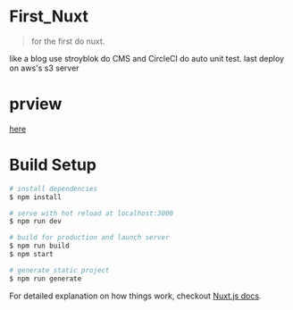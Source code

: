 # First_Nuxt

> for the first do nuxt.

like a blog use stroyblok do CMS and CircleCI do auto unit test.
last deploy  on aws's s3 server

# prview
[here](http://first-nuxt-example.s3-website-ap-southeast-1.amazonaws.com)

# Build Setup

``` bash
# install dependencies
$ npm install

# serve with hot reload at localhost:3000
$ npm run dev

# build for production and launch server
$ npm run build
$ npm start

# generate static project
$ npm run generate
```

For detailed explanation on how things work, checkout [Nuxt.js docs](https://nuxtjs.org).
